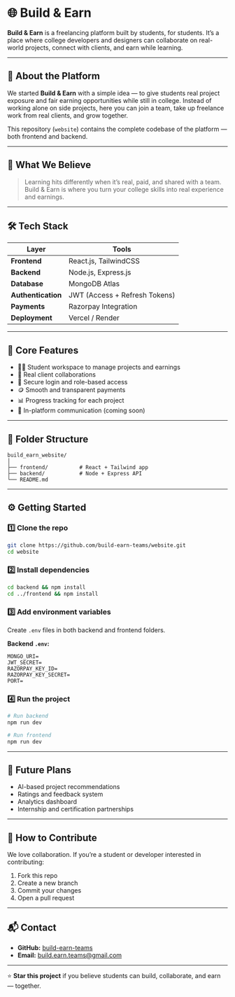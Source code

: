 # 🌐 Build & Earn

**Build & Earn** is a freelancing platform built by students, for students.
It’s a place where college developers and designers can collaborate on real-world projects, connect with clients, and earn while learning.

---

## 🚀 About the Platform

We started **Build & Earn** with a simple idea — to give students real project exposure and fair earning opportunities while still in college.
Instead of working alone on side projects, here you can join a team, take up freelance work from real clients, and grow together.

This repository (`website`) contains the complete codebase of the platform — both frontend and backend.

---

## 🎯 What We Believe

> Learning hits differently when it’s real, paid, and shared with a team.
> Build & Earn is where you turn your college skills into real experience and earnings.

---

## 🛠️ Tech Stack

| Layer              | Tools                         |
| ------------------ | ----------------------------- |
| **Frontend**       | React.js, TailwindCSS         |
| **Backend**        | Node.js, Express.js           |
| **Database**       | MongoDB Atlas                 |
| **Authentication** | JWT (Access + Refresh Tokens) |
| **Payments**       | Razorpay Integration          |
| **Deployment**     | Vercel / Render               |

---

## 💼 Core Features

* 🧑‍💻 Student workspace to manage projects and earnings
* 🤝 Real client collaborations
* 🔐 Secure login and role-based access
* 🪙 Smooth and transparent payments
* 📊 Progress tracking for each project
* 💬 In-platform communication (coming soon)

---

## 🧩 Folder Structure

```
build_earn_website/
│
├── frontend/          # React + Tailwind app
├── backend/           # Node + Express API
└── README.md
```

---

## ⚙️ Getting Started

### 1️⃣ Clone the repo

```bash
git clone https://github.com/build-earn-teams/website.git
cd website
```

### 2️⃣ Install dependencies

```bash
cd backend && npm install
cd ../frontend && npm install
```

### 3️⃣ Add environment variables

Create `.env` files in both backend and frontend folders.

**Backend `.env`:**

```
MONGO_URI=
JWT_SECRET=
RAZORPAY_KEY_ID=
RAZORPAY_KEY_SECRET=
PORT=
```

### 4️⃣ Run the project

```bash
# Run backend
npm run dev

# Run frontend
npm run dev
```

---

## 🌱 Future Plans

* AI-based project recommendations
* Ratings and feedback system
* Analytics dashboard
* Internship and certification partnerships

---

## 🤝 How to Contribute

We love collaboration.
If you’re a student or developer interested in contributing:

1. Fork this repo
2. Create a new branch
3. Commit your changes
4. Open a pull request

---

## 📬 Contact

* **GitHub:** [build-earn-teams](https://github.com/build-earn-teams)
* **Email:** [build.earn.teams@gmail.com](mailto:build.earn.teams@gmail.com)

---

⭐ **Star this project** if you believe students can build, collaborate, and earn — together.
